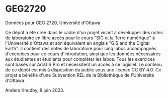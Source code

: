 # GEG2720
Données pour GEG 2720, Université d'Ottawa

Ce dépôt a été créé dans le cadre d'un projet visant à développer des notes de laboratoire en libre accès pour le cours "SIG et la Terre numérique" à l'Université d'Ottawa et son équivalent en anglais "GIS and the Digital Earth". Il contient des notes de laboratoire pour cinq labos accompagnés d'exercices pour ce cours d'introdution, ainsi que les données nécessaires aux étudiantes et étudiants pour compléter les labos. Tous les exercices sont basés sur ArcGIS Pro et nécessitent un accès à ce logiciel. Le contenu de ce dépôt est mis à disposition du public sous une licence CC BY 4.0. Ce projet a bénéfié d'une Subvention REL de la Bibliothèque de l'Université d'Ottawa.

Anders Knudby, 8 juin 2023.
